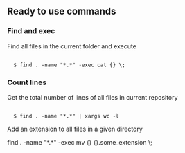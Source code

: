 <h2>Ready to use commands</h3>
<h3>Find and exec</h3>
<p>
  Find all files in the current folder and execute
</p>
<code>
  $ find . -name "*.*" -exec cat {} \;
</code>
<h3>Count lines</h3>
<p>
  Get the total number of lines of all files in current repository
</p>
<code>
  $ find . -name "*.*" | xargs wc -l
</code>
<p>Add an extension to all files in a given directory</p>
find . -name "*.*" -exec mv {} {}.some_extension \;
